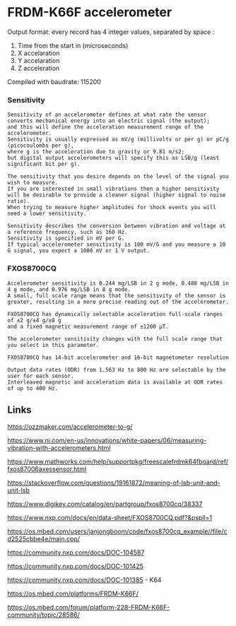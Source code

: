 # FRDM-K66F accelerometer

Output format: every record has 4 integer values, separated by space :

 1) Time from the start in (microseconds)
 2) X accelaration
 3) Y accelaration
 4) Z acceleration

Compiled with baudrate: 115200 

### Sensitivity
```
Sensitivity of an accelerometer defines at what rate the sensor converts mechanical energy into an electric signal (the output); 
and this will define the acceleration measurement range of the accelerometer.  
Sensitivity is usually expressed as mV/g (millivolts or per g) or pC/g (picocoulombs per g), 
where g is the acceleration due to gravity or 9.81 m/s2; 
but digital output accelerometers will specify this as LSB/g (least significant bit per g).  

The sensitivity that you desire depends on the level of the signal you wish to measure.  
If you are interested in small vibrations then a higher sensitivity will be desirable to provide a cleaner signal (higher signal to noise ratio).  
When trying to measure higher amplitudes for shock events you will need a lower sensitivity.

Sensitivity describes the conversion between vibration and voltage at a reference frequency, such as 160 Hz. 
Sensitivity is specified in mV per G. 
If typical accelerometer sensitivity is 100 mV/G and you measure a 10 G signal, you expect a 1000 mV or 1 V output.

```

### FXOS8700CQ
```
Accelerometer sensitivity is 0.244 mg/LSB in 2 g mode, 0.488 mg/LSB in 4 g mode, and 0.976 mg/LSB in 8 g mode. 
A small, full scale range means that the sensitivity of the sensor is greater, resulting in a more precise reading out of the accelerometer.

FXOS8700CQ has dynamically selectable acceleration full-scale ranges of ±2 g/±4 g/±8 g 
and a fixed magnetic measurement range of ±1200 μT. 

The accelerometer sensitivity changes with the full scale range that you select in this parameter.

FXOS8700CQ has 14-bit accelerometer and 16-bit magnetometer resolution

Output data rates (ODR) from 1.563 Hz to 800 Hz are selectable by the user for each sensor. 
Interleaved magnetic and acceleration data is available at ODR rates of up to 400 Hz. 
```


## Links

<https://ozzmaker.com/accelerometer-to-g/>

<https://www.ni.com/en-us/innovations/white-papers/06/measuring-vibration-with-accelerometers.html>

<https://www.mathworks.com/help/supportpkg/freescalefrdmk64fboard/ref/fxos87006axessensor.html>

<https://stackoverflow.com/questions/19161872/meaning-of-lsb-unit-and-unit-lsb>

<https://www.digikey.com/catalog/en/partgroup/fxos8700cq/38337>

<https://www.nxp.com/docs/en/data-sheet/FXOS8700CQ.pdf?&pspll=1>

<https://os.mbed.com/users/janjongboom/code/fxos8700cq_example//file/cd2525cbbe4e/main.cpp/>

<https://community.nxp.com/docs/DOC-104587>

<https://community.nxp.com/docs/DOC-101425>

<https://community.nxp.com/docs/DOC-101385>  - K64

<https://os.mbed.com/platforms/FRDM-K66F/>

<https://os.mbed.com/forum/platform-228-FRDM-K66F-community/topic/28586/>
